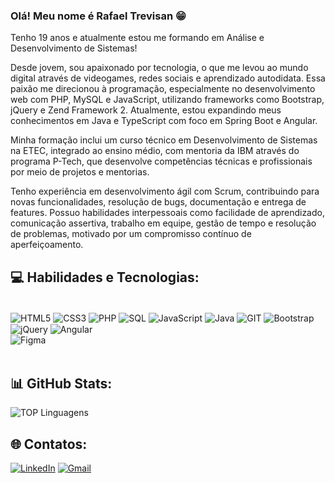 
### Olá! Meu nome é Rafael Trevisan 😁

Tenho 19 anos e atualmente estou me formando em Análise e Desenvolvimento de Sistemas!

Desde jovem, sou apaixonado por tecnologia, o que me levou ao mundo digital através de videogames, redes sociais e aprendizado autodidata. Essa paixão me direcionou à programação, especialmente no desenvolvimento web com PHP, MySQL e JavaScript, utilizando frameworks como Bootstrap, jQuery e Zend Framework 2. Atualmente, estou expandindo meus conhecimentos em Java e TypeScript com foco em Spring Boot e Angular.

Minha formação inclui um curso técnico em Desenvolvimento de Sistemas na ETEC, integrado ao ensino médio, com mentoria da IBM através do programa P-Tech, que desenvolve competências técnicas e profissionais por meio de projetos e mentorias.

Tenho experiência em desenvolvimento ágil com Scrum, contribuindo para novas funcionalidades, resolução de bugs, documentação e entrega de features. Possuo habilidades interpessoais como facilidade de aprendizado, comunicação assertiva, trabalho em equipe, gestão de tempo e resolução de problemas, motivado por um compromisso contínuo de aperfeiçoamento.


## 💻 Habilidades e Tecnologias:

<div style:="display: inline-block"><br/>
    <img align="center" alt="HTML5" src="https://img.shields.io/badge/html5-%23E34F26.svg?style=for-the-badge&logo=html5&logoColor=white"/>
    <img align="center" alt="CSS3" src="https://img.shields.io/badge/css3-%231572B6.svg?style=for-the-badge&logo=css3&logoColor=white"/>
    <img align="center" alt="PHP" src="https://img.shields.io/badge/php-%23777BB4.svg?style=for-the-badge&logo=php&logoColor=white"/>
    <img align="center" alt="SQL" src="https://img.shields.io/badge/mysql-4479A1.svg?style=for-the-badge&logo=mysql&logoColor=white"/>
    <img align="center" alt="JavaScript" src="https://img.shields.io/badge/javascript-%23323330.svg?style=for-the-badge&logo=javascript&logoColor=%23F7DF1E"/>
    <img align="center" alt="Java" src="https://img.shields.io/badge/java-%23ED8B00.svg?style=for-the-badge&logo=openjdk&logoColor=white"/>
    <img align="center" alt="GIT" src="https://img.shields.io/badge/git-%23F05033.svg?style=for-the-badge&logo=git&logoColor=white"/>
    <img align="center" alt="Bootstrap" src="https://img.shields.io/badge/bootstrap-%238511FA.svg?style=for-the-badge&logo=bootstrap&logoColor=white"/>
    <img align="center" alt="jQuery" src="https://img.shields.io/badge/jquery-%230769AD.svg?style=for-the-badge&logo=jquery&logoColor=white"/>
    <img align="center" alt="Angular" src="https://img.shields.io/badge/angular-%23DD0031.svg?style=for-the-badge&logo=angular&logoColor=white"/><br>
    <img align="center" alt="Figma" src="https://img.shields.io/badge/figma-%23F24E1E.svg?style=for-the-badge&logo=figma&logoColor=white"/>
</div><br>


## 📊 GitHub Stats:

![TOP Linguagens](https://github-readme-stats.vercel.app/api/top-langs/?username=rafaatrevisan&layout=compact&theme=dracula)


## 🌐 Contatos:

[![LinkedIn](https://img.shields.io/badge/LinkedIn-0077B5?style=for-the-badge&logo=linkedin&logoColor=white)](https://www.linkedin.com/in/rafaelltrevisan/)
[![Gmail](https://img.shields.io/badge/Gmail-D14836?style=for-the-badge&logo=gmail&logoColor=white)](mailto:rafaatrevisann@gmail.com)
